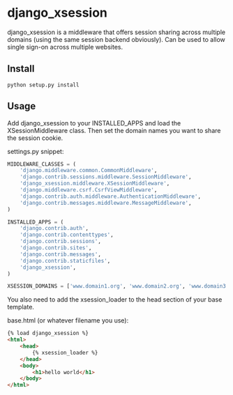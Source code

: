 django_xsession
===============

django_xsession is a middleware that offers session sharing across multiple
domains (using the same session backend obviously). Can be used to allow
single sign-on across multiple websites.



Install
-------

    python setup.py install


Usage
-----

Add django_xsession to your INSTALLED_APPS and load the XSessionMiddleware
class. Then set the domain names you want to share the session cookie.

settings.py snippet:
```python
MIDDLEWARE_CLASSES = (
    'django.middleware.common.CommonMiddleware',
    'django.contrib.sessions.middleware.SessionMiddleware',
    'django_xsession.middleware.XSessionMiddleware',
    'django.middleware.csrf.CsrfViewMiddleware',
    'django.contrib.auth.middleware.AuthenticationMiddleware',
    'django.contrib.messages.middleware.MessageMiddleware',
)

INSTALLED_APPS = (
    'django.contrib.auth',
    'django.contrib.contenttypes',
    'django.contrib.sessions',
    'django.contrib.sites',
    'django.contrib.messages',
    'django.contrib.staticfiles',
    'django_xsession',
)

XSESSION_DOMAINS = ['www.domain1.org', 'www.domain2.org', 'www.domain3.org']

```

You also need to add the xsession_loader to the head section of your base
template.

base.html (or whatever filename you use):

```html
{% load django_xsession %}
<html>
    <head>
        {% xsession_loader %}
    </head>
    <body>
        <h1>hello world</h1>
    </body>
</html>
```
